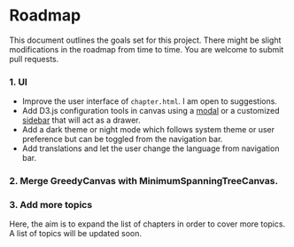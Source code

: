 # Roadmap

This document outlines the goals set for this project. There might be slight modifications in the roadmap from time to
time. You are welcome to submit pull requests.

### 1. UI

- Improve the user interface of `chapter.html`. I am open to suggestions.
- Add D3.js configuration tools in canvas using a [modal](https://getbootstrap.com/docs/5.3/examples/modals/) or a
  customized [sidebar](https://getbootstrap.com/docs/5.3/examples/sidebars/) that will act as a drawer.
- Add a dark theme or night mode which follows system theme or user preference but can be toggled from the navigation
  bar.
- Add translations and let the user change the language from navigation bar.

### 2. Merge GreedyCanvas with MinimumSpanningTreeCanvas.

### 3. Add more topics

Here, the aim is to expand the list of chapters in order to cover more topics. A list of topics will be updated soon.
